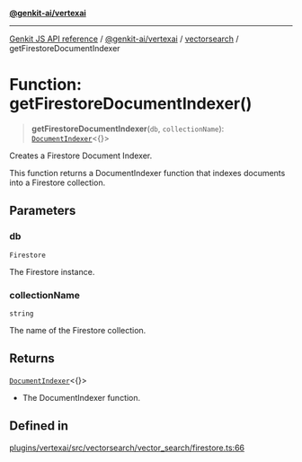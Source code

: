 [**@genkit-ai/vertexai**](../../README.md)

***

[Genkit JS API reference](../../../../README.md) / [@genkit-ai/vertexai](../../README.md) / [vectorsearch](../README.md) / getFirestoreDocumentIndexer

# Function: getFirestoreDocumentIndexer()

> **getFirestoreDocumentIndexer**(`db`, `collectionName`): [`DocumentIndexer`](../type-aliases/DocumentIndexer.md)\<\{\}\>

Creates a Firestore Document Indexer.

This function returns a DocumentIndexer function that indexes documents
into a Firestore collection.

## Parameters

### db

`Firestore`

The Firestore instance.

### collectionName

`string`

The name of the Firestore collection.

## Returns

[`DocumentIndexer`](../type-aliases/DocumentIndexer.md)\<\{\}\>

- The DocumentIndexer function.

## Defined in

[plugins/vertexai/src/vectorsearch/vector\_search/firestore.ts:66](https://github.com/firebase/genkit/blob/286538acadb0c266800cfa4edc099546226d5af8/js/plugins/vertexai/src/vectorsearch/vector_search/firestore.ts#L66)
